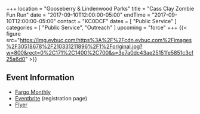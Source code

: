 +++
location = "Gooseberry & Lindenwood Parks"
title = "Cass Clay Zombie Fun Run"
date = "2017-09-10T12:00:00-05:00"
endTime = "2017-09-10T12:00:00-05:00"
contact = "KC0DCF"
dates = [ "Public Service" ]
categories = [ "Public Service", "Outreach" ]
upcoming = "force"
+++
{{< figure src="https://img.evbuc.com/https%3A%2F%2Fcdn.evbuc.com%2Fimages%2F30518678%2F210331211896%2F1%2Foriginal.jpg?w=800&rect=0%2C171%2C1400%2C700&s=3e7a0dc43ae25151fe5851c3cf25a6d0" >}}

## Event Information
* [Fargo Monthly](https://www.fargomonthly.com/events/ready-set-survive-cass-clay-zombie-fun-run/) 
* [Eventbrite](http://readysetsurvive.eventbrite.com) (registration page)
* [Flyer](http://localhost/)
